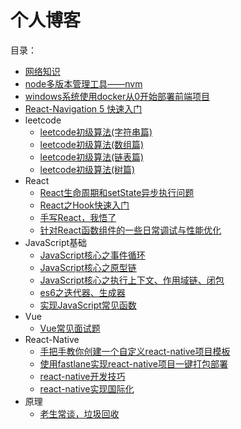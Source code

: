 # 个人博客
目录：

- [网络知识](https://github.com/wcly/blog/blob/master/%E7%BD%91%E7%BB%9C%E7%9F%A5%E8%AF%86/%E7%BD%91%E7%BB%9C%E7%9F%A5%E8%AF%86.md)
- [node多版本管理工具——nvm](https://github.com/wcly/blog/blob/master/%E5%B7%A5%E5%85%B7/node%E5%A4%9A%E7%89%88%E6%9C%AC%E7%AE%A1%E7%90%86%E5%B7%A5%E5%85%B7%E2%80%94%E2%80%94nvm.md)
- [windows系统使用docker从0开始部署前端项目](https://github.com/wcly/blog/blob/master/windows%E7%B3%BB%E7%BB%9F%E4%BD%BF%E7%94%A8docker%E4%BB%8E0%E5%BC%80%E5%A7%8B%E9%83%A8%E7%BD%B2%E5%89%8D%E7%AB%AF%E9%A1%B9%E7%9B%AE/windows%E7%B3%BB%E7%BB%9F%E4%BD%BF%E7%94%A8docker%E4%BB%8E0%E5%BC%80%E5%A7%8B%E9%83%A8%E7%BD%B2%E5%89%8D%E7%AB%AF%E9%A1%B9%E7%9B%AE.md)
- [React-Navigation 5 快速入门](https://github.com/wcly/blog/blob/master/React-Navigation%205%20%E5%BF%AB%E9%80%9F%E5%85%A5%E9%97%A8/React-Navigation%205%20%E5%BF%AB%E9%80%9F%E5%85%A5%E9%97%A8.md)
- leetcode
    - [leetcode初级算法(字符串篇)](https://github.com/wcly/blog/blob/master/leetcode/leetcode%E5%88%9D%E7%BA%A7%E7%AE%97%E6%B3%95(%E5%AD%97%E7%AC%A6%E4%B8%B2%E7%AF%87).md)
    - [leetcode初级算法(数组篇)](https://github.com/wcly/blog/blob/master/leetcode/leetcode%E5%88%9D%E7%BA%A7%E7%AE%97%E6%B3%95(%E6%95%B0%E7%BB%84%E7%AF%87).md)
    - [leetcode初级算法(链表篇)](https://github.com/wcly/blog/blob/master/leetcode/leetcode%E5%88%9D%E7%BA%A7%E7%AE%97%E6%B3%95(%E9%93%BE%E8%A1%A8%E7%AF%87).md)
    - [leetcode初级算法(树篇)](https://github.com/wcly/blog/blob/master/leetcode/leetcode%E5%88%9D%E7%BA%A7%E7%AE%97%E6%B3%95(%E6%A0%91%E7%AF%87).md)
- React
    - [React生命周期和setState异步执行问题](https://github.com/wcly/blog/blob/master/React/React%E7%94%9F%E5%91%BD%E5%91%A8%E6%9C%9F%E5%92%8CsetState%E5%BC%82%E6%AD%A5%E6%89%A7%E8%A1%8C%E9%97%AE%E9%A2%98/React%E7%94%9F%E5%91%BD%E5%91%A8%E6%9C%9F%E5%92%8CsetState%E5%BC%82%E6%AD%A5%E6%89%A7%E8%A1%8C%E9%97%AE%E9%A2%98.md)
    - [React之Hook快速入门](https://github.com/wcly/blog/blob/master/React/React%E4%B9%8BHook%E5%BF%AB%E9%80%9F%E5%85%A5%E9%97%A8/React%E4%B9%8BHook%E5%BF%AB%E9%80%9F%E5%85%A5%E9%97%A8.md)
    - [手写React，我悟了](https://github.com/wcly/blog/blob/master/React/%E6%89%8B%E5%86%99React%EF%BC%8C%E6%88%91%E6%82%9F%E4%BA%86/%E6%89%8B%E5%86%99React%EF%BC%8C%E6%88%91%E6%82%9F%E4%BA%86.md)
    - [针对React函数组件的一些日常调试与性能优化](https://github.com/wcly/blog/blob/master/React/%E9%92%88%E5%AF%B9React%E5%87%BD%E6%95%B0%E7%BB%84%E4%BB%B6%E7%9A%84%E4%B8%80%E4%BA%9B%E6%97%A5%E5%B8%B8%E8%B0%83%E8%AF%95%E4%B8%8E%E6%80%A7%E8%83%BD%E4%BC%98%E5%8C%96.md)
- JavaScript基础
    - [JavaScript核心之事件循环](https://github.com/wcly/blog/blob/master/JavaScript%E5%9F%BA%E7%A1%80/JavaScript%E6%A0%B8%E5%BF%83%E4%B9%8B%E4%BA%8B%E4%BB%B6%E5%BE%AA%E7%8E%AF.md)
    - [JavaScript核心之原型链](https://github.com/wcly/blog/blob/master/JavaScript%E5%9F%BA%E7%A1%80/JavaScript%E6%A0%B8%E5%BF%83%E4%B9%8B%E5%8E%9F%E5%9E%8B%E9%93%BE.md)
    - [JavaScript核心之执行上下文、作用域链、闭包](https://github.com/wcly/blog/blob/master/JavaScript%E5%9F%BA%E7%A1%80/JavaScript%E6%A0%B8%E5%BF%83%E4%B9%8B%E6%89%A7%E8%A1%8C%E4%B8%8A%E4%B8%8B%E6%96%87%E3%80%81%E4%BD%9C%E7%94%A8%E5%9F%9F%E9%93%BE%E3%80%81%E9%97%AD%E5%8C%85.md)
    - [es6之迭代器、生成器](https://github.com/wcly/blog/blob/master/JavaScript%E5%9F%BA%E7%A1%80/es6%E4%B9%8B%E8%BF%AD%E4%BB%A3%E5%99%A8%E3%80%81%E7%94%9F%E6%88%90%E5%99%A8.md)
    - [实现JavaScript常见函数](https://github.com/wcly/blog/blob/master/JavaScript%E5%9F%BA%E7%A1%80/%E5%AE%9E%E7%8E%B0JavaScript%E5%B8%B8%E8%A7%81%E5%87%BD%E6%95%B0.md)
- Vue
    - [Vue常见面试题](https://github.com/wcly/blog/blob/master/Vue/Vue%E5%B8%B8%E8%A7%81%E9%9D%A2%E8%AF%95%E9%A2%98/Vue%E5%B8%B8%E8%A7%81%E9%9D%A2%E8%AF%95%E9%A2%98.md)
- React-Native
    - [手把手教你创建一个自定义react-native项目模板](https://github.com/wcly/blog/blob/master/react-native/%E6%89%8B%E6%8A%8A%E6%89%8B%E6%95%99%E4%BD%A0%E5%88%9B%E5%BB%BA%E4%B8%80%E4%B8%AA%E8%87%AA%E5%AE%9A%E4%B9%89react-native%E9%A1%B9%E7%9B%AE%E6%A8%A1%E6%9D%BF/%E6%89%8B%E6%8A%8A%E6%89%8B%E6%95%99%E4%BD%A0%E5%88%9B%E5%BB%BA%E4%B8%80%E4%B8%AA%E8%87%AA%E5%AE%9A%E4%B9%89react-native%E9%A1%B9%E7%9B%AE%E6%A8%A1%E6%9D%BF.md)
    - [使用fastlane实现react-native项目一键打包部署](https://github.com/wcly/blog/blob/master/react-native/%E4%BD%BF%E7%94%A8fastlane%E5%AE%9E%E7%8E%B0react-native%E9%A1%B9%E7%9B%AE%E4%B8%80%E9%94%AE%E6%89%93%E5%8C%85%E9%83%A8%E7%BD%B2/%E4%BD%BF%E7%94%A8fastlane%E5%AE%9E%E7%8E%B0react-native%E9%A1%B9%E7%9B%AE%E4%B8%80%E9%94%AE%E6%89%93%E5%8C%85%E9%83%A8%E7%BD%B2.md)
    - [react-native开发技巧](https://github.com/wcly/blog/blob/master/react-native/react-native%E5%BC%80%E5%8F%91%E6%8A%80%E5%B7%A7.md)
    - [react-native实现国际化](https://github.com/wcly/blog/blob/master/react-native/react-native%E5%AE%9E%E7%8E%B0%E5%9B%BD%E9%99%85%E5%8C%96.md)
- 原理
    - [老生常谈，垃圾回收](https://github.com/wcly/blog/blob/master/%E5%8E%9F%E7%90%86/%E8%80%81%E7%94%9F%E5%B8%B8%E8%B0%88%EF%BC%8C%E5%9E%83%E5%9C%BE%E5%9B%9E%E6%94%B6.md)
